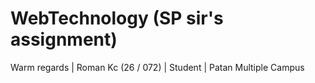 # WebTechnology (SP sir's assignment)
Warm regards | Roman Kc (26 / 072) | Student | Patan Multiple Campus
